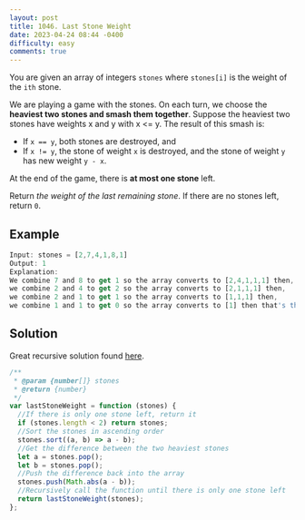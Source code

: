 ```yaml
---
layout: post
title: 1046. Last Stone Weight
date: 2023-04-24 08:44 -0400
difficulty: easy
comments: true
---
```


You are given an array of integers `stones` where `stones[i]` is the weight of the `ith` stone.

We are playing a game with the stones. On each turn, we choose the **heaviest two stones and smash them together**. Suppose the heaviest two stones have weights x and y with x <= y. The result of this smash is:

- If `x == y`, both stones are destroyed, and
- If `x != y`, the stone of weight `x` is destroyed, and the stone of weight `y` has new weight `y - x`.

At the end of the game, there is **at most one stone** left.

Return _the weight of the last remaining stone_. If there are no stones left, return `0`.

## Example

```javascript
Input: stones = [2,7,4,1,8,1]
Output: 1
Explanation:
We combine 7 and 8 to get 1 so the array converts to [2,4,1,1,1] then,
we combine 2 and 4 to get 2 so the array converts to [2,1,1,1] then,
we combine 2 and 1 to get 1 so the array converts to [1,1,1] then,
we combine 1 and 1 to get 0 so the array converts to [1] then that's the value of the last stone.
```

## Solution

Great recursive solution found [here](https://leetcode.com/problems/last-stone-weight/solutions/1470255/simple-javascript-soluton-recursion/?languageTags=javascript).

```javascript
/**
 * @param {number[]} stones
 * @return {number}
 */
var lastStoneWeight = function (stones) {
  //If there is only one stone left, return it
  if (stones.length < 2) return stones;
  //Sort the stones in ascending order
  stones.sort((a, b) => a - b);
  //Get the difference between the two heaviest stones
  let a = stones.pop();
  let b = stones.pop();
  //Push the difference back into the array
  stones.push(Math.abs(a - b));
  //Recursively call the function until there is only one stone left
  return lastStoneWeight(stones);
};
```
